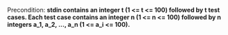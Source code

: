 Precondition: **stdin contains an integer t (1 <= t <= 100) followed by t test cases. Each test case contains an integer n (1 <= n <= 100) followed by n integers a_1, a_2, ..., a_n (1 <= a_i <= 100).**
